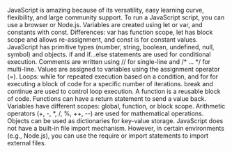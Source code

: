 JavaScript is amazing because of its versatility, easy learning curve, flexibility, and large community support.
To run a JavaScript script, you can use a browser or Node.js.
Variables are created using let or var, and constants with const.
Differences: var has function scope, let has block scope and allows re-assignment, and const is for constant values.
JavaScript has primitive types (number, string, boolean, undefined, null, symbol) and objects.
if and if...else statements are used for conditional execution.
Comments are written using // for single-line and /* ... */ for multi-line.
Values are assigned to variables using the assignment operator (=).
Loops: while for repeated execution based on a condition, and for for executing a block of code for a specific number of iterations.
break and continue are used to control loop execution.
A function is a reusable block of code. Functions can have a return statement to send a value back.
Variables have different scopes: global, function, or block scope.
Arithmetic operators (+, -, *, /, %, ++, --) are used for mathematical operations.
Objects can be used as dictionaries for key-value storage.
JavaScript does not have a built-in file import mechanism. However, in certain environments (e.g., Node.js), you can use the require or import statements to import external files.
